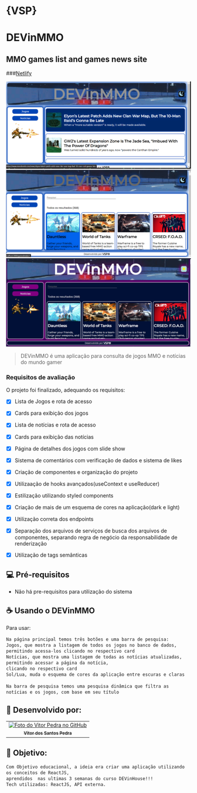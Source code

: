 # {VSP}
# DEVinMMO
## MMO games list and games news site

###<a href="https://vsp-devinmmo.netlify.app/" target="_blank" rel="noreferrer">Netlify</a>


<img src="./src/assets/images/Captura de Tela (92).png" alt="Imagem lista de notícias">
<img src="./src/assets/images/Captura de Tela (93).png" alt="Imagem lista de jogos">
<img src="./src/assets/images/Captura de Tela (94).png" alt="Imagem lista jogos tema dark">

> DEVinMMO é uma aplicação para consulta de jogos MMO e notícias do mundo gamer

### Requisitos de avaliação

O projeto foi finalizado, adequando os requisitos:


- [x] Lista de Jogos e rota de acesso
- [x] Cards para exibição dos jogos
- [x] Lista de notícias e rota de acesso
- [x] Cards para exibição das notícias
- [x] Página de detalhes dos jogos com slide show
- [x] Sistema de comentários com verificação de dados e sistema de likes
- [x] Criação de componentes e organização do projeto
- [x] Utilizaação de hooks avançados(useContext e useReducer)
- [x] Estilização utilizando styled components
- [x] Criação de mais de um esquema de cores na aplicação(dark e light)
- [x] Utilização correta dos endpoints
- [x] Separação dos arquivos de serviços de busca dos arquivos de componentes, separando regra de negócio da responsabilidade de renderização
- [x] Utilização de tags semânticas 



## 💻 Pré-requisitos

 - Não há pre-requisitos para utilização do sistema



## ☕ Usando o DEVinMMO

Para usar:

```
Na página principal temos três botões e uma barra de pesquisa:
Jogos, que mostra a listagem de todos os jogos no banco de dados,
permitindo acessa-los clicando no respectivo card
Notícias, que mostra uma listagem de todas as notícias atualizadas, permitindo acessar a página da notícia,
clicando no respectivo card
Sol/Lua, muda o esquema de cores da aplicação entre escuras e claras

Na barra de pesquisa temos uma pesquisa dinâmica que filtra as notícias e os jogos, com base em seu título
```




## 🤝 Desenvolvido por:

<table>
  <tr>
    <td align="center">
      <a href="#">
        <img src="https://pt.gravatar.com/avatar/f0a681d3c89a0d7051ad5519d053b9e3" width="100px;" alt="Foto do Vitor Pedra no GitHub"/><br>
        <sub>
          <b>Vitor dos Santos Pedra</b>
        </sub>
      </a>
    </td>
  </tr>
</table>



## 🤝 Objetivo:

```
Com Objetivo educacional, a ideia era criar uma aplicação utilizando os conceitos de ReactJS,
aprendidos  nas ultimas 3 semanas do curso DEVinHouse!!!
Tech utilizadas: ReactJS, API externa.
```
